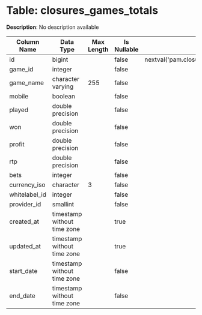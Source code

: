 # Table: closures_games_totals

**Description**: No description available

| Column Name | Data Type | Max Length | Is Nullable | Default | Primary Key | Foreign Key |
|-------------|-----------|------------|-------------|---------|-------------|-------------|
| id | bigint |  | false | nextval('pam.closures_games_totals_id_seq'::regclass) | closures_games_totals | closures_games_totals |
| game_id | integer |  | false |  | closures_games_totals | games |
| game_name | character varying | 255 | false |  |  |  |
| mobile | boolean |  | false |  |  |  |
| played | double precision |  | false |  |  |  |
| won | double precision |  | false |  |  |  |
| profit | double precision |  | false |  |  |  |
| rtp | double precision |  | false |  |  |  |
| bets | integer |  | false |  |  |  |
| currency_iso | character | 3 | false |  | closures_games_totals | currencies |
| whitelabel_id | integer |  | false |  | closures_games_totals | whitelabels |
| provider_id | smallint |  | false |  | closures_games_totals | providers |
| created_at | timestamp without time zone |  | true |  |  |  |
| updated_at | timestamp without time zone |  | true |  |  |  |
| start_date | timestamp without time zone |  | false |  |  |  |
| end_date | timestamp without time zone |  | false |  |  |  |
